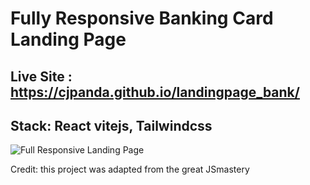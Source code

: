 # Fully Responsive Banking Card Landing Page
## Live Site : https://cjpanda.github.io/landingpage_bank/
## Stack: React vitejs, Tailwindcss

![Full Responsive Landing Page](https://github.com/cjpanda/landingpage_bank/assets/107156444/0a195acb-10a8-4c8a-a36d-70ae767e79b1)





Credit: this project was adapted from the great JSmastery
